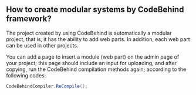 ## How to create modular systems by CodeBehind framework?

The project created by using CodeBehind is automatically a modular project, that is, it has the ability to add web parts. In addition, each web part can be used in other projects.

You can add a page to insert a module (web part) on the admin page of your project; this page should include an input for uploading, and after copying, run the CodeBehind compilation methods again; according to the following codes:

```csharp
CodeBehindCompiler.ReCompile();
```
